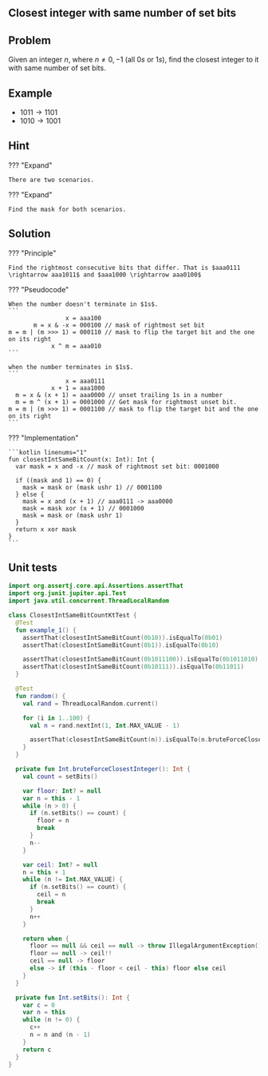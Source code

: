 ## Closest integer with same number of set bits

## Problem

Given an integer $n$, where $n \ne 0, -1$ (all $0s$ or $1s$), find the closest integer to it with same number of set bits.

## Example

- $1011 \rightarrow 1101$
- $1010 \rightarrow 1001$

## Hint

??? "Expand"

    There are two scenarios.

??? "Expand"

    Find the mask for both scenarios.

## Solution

??? "Principle"

    Find the rightmost consecutive bits that differ. That is $aaa0111 \rightarrow aaa1011$ and $aaa1000 \rightarrow aaa0100$

??? "Pseudocode"

    When the number doesn't terminate in $1s$.
    ```
                    x = aaa100
           m = x & -x = 000100 // mask of rightmost set bit
    m = m | (m >>> 1) = 000110 // mask to flip the target bit and the one on its right
                x ^ m = aaa010
    ```

    when the number terminates in $1s$.
    ```
                    x = aaa0111
                x + 1 = aaa1000
      m = x & (x + 1) = aaa0000 // unset trailing 1s in a number
      m = m ^ (x + 1) = 0001000 // Get mask for rightmost unset bit.
    m = m | (m >>> 1) = 0001100 // mask to flip the target bit and the one on its right
    ```

??? "Implementation"

    ```kotlin linenums="1"
    fun closestIntSameBitCount(x: Int): Int {
      var mask = x and -x // mask of rightmost set bit: 0001000

      if ((mask and 1) == 0) {
        mask = mask or (mask ushr 1) // 0001100
      } else {
        mask = x and (x + 1) // aaa0111 -> aaa0000
        mask = mask xor (x + 1) // 0001000
        mask = mask or (mask ushr 1)
      }
      return x xor mask
    }
    ```

## Unit tests

```kotlin linenums="1"
import org.assertj.core.api.Assertions.assertThat
import org.junit.jupiter.api.Test
import java.util.concurrent.ThreadLocalRandom

class ClosestIntSameBitCountKtTest {
  @Test
  fun example_1() {
    assertThat(closestIntSameBitCount(0b10)).isEqualTo(0b01)
    assertThat(closestIntSameBitCount(0b1)).isEqualTo(0b10)

    assertThat(closestIntSameBitCount(0b1011100)).isEqualTo(0b1011010)
    assertThat(closestIntSameBitCount(0b10111)).isEqualTo(0b11011)
  }

  @Test
  fun random() {
    val rand = ThreadLocalRandom.current()

    for (i in 1..100) {
      val n = rand.nextInt(1, Int.MAX_VALUE - 1)

      assertThat(closestIntSameBitCount(n)).isEqualTo(n.bruteForceClosestInteger())
    }
  }

  private fun Int.bruteForceClosestInteger(): Int {
    val count = setBits()

    var floor: Int? = null
    var n = this - 1
    while (n > 0) {
      if (n.setBits() == count) {
        floor = n
        break
      }
      n--
    }

    var ceil: Int? = null
    n = this + 1
    while (n != Int.MAX_VALUE) {
      if (n.setBits() == count) {
        ceil = n
        break
      }
      n++
    }

    return when {
      floor == null && ceil == null -> throw IllegalArgumentException()
      floor == null -> ceil!!
      ceil == null -> floor
      else -> if (this - floor < ceil - this) floor else ceil
    }
  }

  private fun Int.setBits(): Int {
    var c = 0
    var n = this
    while (n != 0) {
      c++
      n = n and (n - 1)
    }
    return c
  }
}
```
